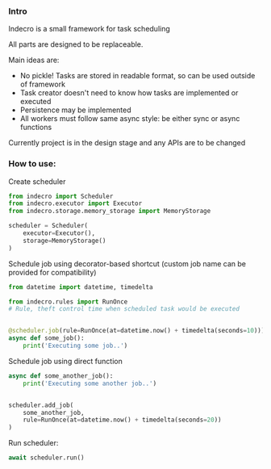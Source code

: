 ### Intro 
Indecro is a small framework for task scheduling

All parts are designed to be replaceable. 

Main ideas are:
* No pickle! Tasks are stored in readable format, so can be used outside of framework
* Task creator doesn't need to know how tasks are implemented or executed
* Persistence may be implemented
* All workers must follow same async style: be either sync or async functions

Currently project is in the design stage and any APIs are to be changed

### How to use:

Create scheduler

```python
from indecro import Scheduler
from indecro.executor import Executor
from indecro.storage.memory_storage import MemoryStorage

scheduler = Scheduler(
    executor=Executor(),
    storage=MemoryStorage()
)
```

Schedule job using decorator-based shortcut (custom job name can be provided for compatibility)

```python
from datetime import datetime, timedelta

from indecro.rules import RunOnce
# Rule, theft control time when scheduled task would be executed


@scheduler.job(rule=RunOnce(at=datetime.now() + timedelta(seconds=10)))
async def some_job():
    print('Executing some job..')
```

Schedule job using direct function

```python
async def some_another_job():
    print('Executing some another job..')


scheduler.add_job(
    some_another_job,
    rule=RunOnce(at=datetime.now() + timedelta(seconds=20))
)
```

Run scheduler:

```python
await scheduler.run()
```
